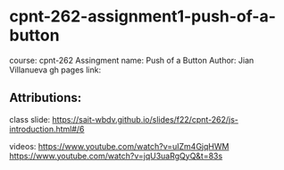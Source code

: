 # cpnt-262-assignment1-push-of-a-button
course: cpnt-262
Assingment name: Push of a Button
Author: Jian Villanueva
gh pages link: 

## Attributions:

class slide: https://sait-wbdv.github.io/slides/f22/cpnt-262/js-introduction.html#/6

videos: https://www.youtube.com/watch?v=uIZm4GjqHWM
        https://www.youtube.com/watch?v=jqU3uaRgQyQ&t=83s
        
